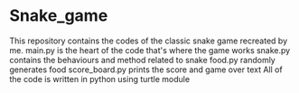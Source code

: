 # Snake_game
This repository contains the codes of the classic snake game recreated by me. 
main.py is the heart of the code that's where the game works
snake.py contains the behaviours and method related to snake
food.py randomly generates food
score_board.py prints the score and game over text
All of the code is written in python using turtle module
